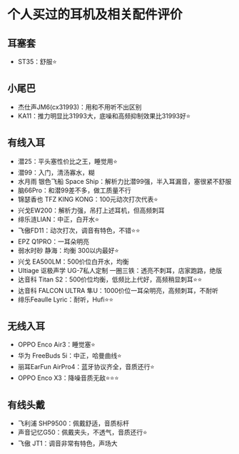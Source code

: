 # 个人买过的耳机及相关配件评价

## 耳塞套

- ST35：舒服⭐

## 小尾巴

- 杰仕声JM6(cx31993)：用和不用听不出区别
- KA11：推力明显比31993大，底噪和高频抑制效果比31993好⭐

## 有线入耳

- 潜25：平头塞性价比之王，睡觉用⭐
- 潜99：入门，清汤寡水，糊
- 水月雨 银色飞船 Space Ship：解析力比潜99强，半入耳漏音，塞很紧不舒服
- 脑66Pro：和潜99差不多，做工质量不行
- 锦瑟香也 TFZ KING KONG：100元动次打次代表⭐
- 兴戈EW200：解析力强，吊打上述耳机，但高频刺耳
- 绯乐涟LIAN：中正，白开水⭐
- 飞傲FD11：动次打次，调音有特色，不错⭐⭐
- EPZ Q1PRO：一耳朵明亮
- 弱水时砂 静海：均衡 300以内最好⭐
- 兴戈 EA500LM：500价位白开水，均衡
- Ultiage 讴极声学 UG-7私人定制 一圈三铁：透亮不刺耳，店家跑路，绝版
- 达音科 Titan S2：500价位均衡，低频比上代好，高频稍显刺耳⭐⭐
- 达音科 FALCON ULTRA 隼U：1000价位一耳朵明亮，高频刺耳，不耐听
- 绯乐Feaulle Lyric：耐听，Hufi⭐⭐

## 无线入耳

- OPPO Enco Air3：睡觉塞⭐
- 华为 FreeBuds 5i：中正，哈曼曲线⭐
- 丽耳EarFun AirPro4：蓝牙协议齐全，音质还行⭐
- OPPO Enco X3：降噪音质无敌⭐⭐⭐

## 有线头戴

- 飞利浦 SHP9500：佩戴舒适，音质标杆
- 声音记忆G50：佩戴夹头，不透气，音质还行⭐
- 飞傲 JT1：调音非常有特色，声场大